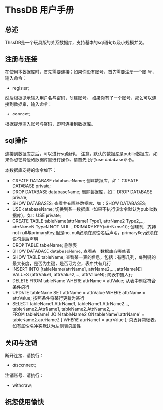 # ThssDB 用户手册
## 总述
ThssDB是一个玩具版的关系数据库，支持基本的sql语句以及小规模并发。
## 注册与连接
在使用本数据库时，首先需要连接；如果你没有账号，首先需要注册一个账
号，输入命令：
- register;

然后根据提示输入用户名与密码，创建账号。
如果你有了一个账号，那么可以连接到数据库，输入命令：
- connect;

根据提示输入账号与密码，即可连接到数据库。

## sql操作
连接到数据库之后，可以进行sql操作。
注意，默认的数据库是public数据库，如果你想在其他的数据库里进行操作，请首先
执行use database命令。

本数据库支持的命令如下：
- CREATE DATABASE databaseName; 创建数据库，如： CREATE DATABASE private;
- DROP DATABASE databaseName; 删除数据库，如： DROP DATABASE private;
- SHOW DATABASES; 查看共有哪些数据库，如：SHOW DATABASES;
- USE databaseName; 切换到某一数据库（如果不执行该命令默认为public数据库），如：USE private;
- CREATE TABLE tableName(attrName1 Type1, attrName2 Type2,…, attrNameN TypeN NOT NULL, PRIMARY KEY(attrName1)); 
  创建表，支持not null与primaryKey,但是not null必须在属性名后声明，primaryKey必须在语句最后声明
- DROP TABLE tableName; 删除表
- SHOW DATABASE databaseName; 查看某一数据库有哪些表
- SHOW TABLE tableName; 查看某一表的信息，包括：有哪几列，每列键的最大长度，是否为主键，是否可为空，表中共有几行
- INSERT INTO [tableName(attrName1, attrName2,…, attrNameN)] VALUES (attrValue1, attrValue2,…, attrValueN); 向表中插入行
- DELETE  FROM  tableName  WHERE  attrName = attValue; 从表中删除符合条件的行
- UPDATE  tableName  SET  attrName = attrValue  WHERE  attrName = attrValue; 按照条件将某行更新为某行
- SELECT tableName1.AttrName1, tableName1.AttrName2…, tableName2.AttrName1, tableName2.AttrName2,…  
  FROM  tableName1 JOIN tableName2  ON  tableName1.attrName1 = tableName2.attrName2 [ WHERE  attrName1 = attrValue ];
  只支持两张表，如有属性名冲突默认为左侧表的属性
  
## 关闭与注销
断开连接，请执行：
- disconnect;

注销账号，请执行：
- withdraw;

## 祝您使用愉快